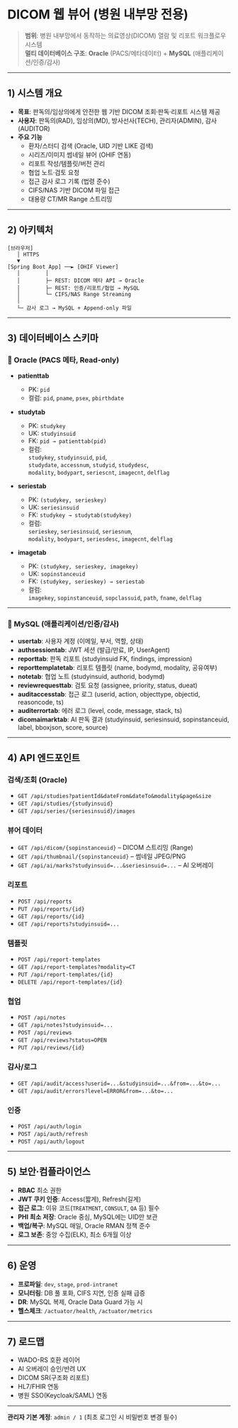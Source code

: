 # DICOM 웹 뷰어 (병원 내부망 전용)

> **범위**: 병원 내부망에서 동작하는 의료영상(DICOM) 열람 및 리포트 워크플로우 시스템  
> **멀티 데이터베이스 구조**: **Oracle** (PACS/메타데이터) + **MySQL** (애플리케이션/인증/감사)

---

## 1) 시스템 개요
- **목표**: 판독의/임상의에게 안전한 웹 기반 DICOM 조회·판독·리포트 시스템 제공
- **사용자**: 판독의(RAD), 임상의(MD), 방사선사(TECH), 관리자(ADMIN), 감사(AUDITOR)
- **주요 기능**
  - 환자/스터디 검색 (Oracle, UID 기반 LIKE 검색)
  - 시리즈/이미지 썸네일 뷰어 (OHIF 연동)
  - 리포트 작성/템플릿/버전 관리
  - 협업 노트·검토 요청
  - 접근 감사 로그 기록 (법령 준수)
  - CIFS/NAS 기반 DICOM 파일 접근
  - 대용량 CT/MR Range 스트리밍

---

## 2) 아키텍처
```
[브라우저]
   │ HTTPS
   ▼
[Spring Boot App] ──► [OHIF Viewer]
   │        │
   │        ├─ REST: DICOM 메타 API → Oracle
   │        ├─ REST: 인증/리포트/협업 → MySQL
   │        └─ CIFS/NAS Range Streaming
   │
   └─ 감사 로그 → MySQL + Append-only 파일
```

---

## 3) 데이터베이스 스키마

### 🔹 Oracle (PACS 메타, Read-only)
- **patienttab**  
  - PK: `pid`  
  - 컬럼: `pid`, `pname`, `psex`, `pbirthdate`

- **studytab**  
  - PK: `studykey`  
  - UK: `studyinsuid`  
  - FK: `pid → patienttab(pid)`  
  - 컬럼:  
    `studykey`, `studyinsuid`, `pid`,  
    `studydate`, `accessnum`, `studyid`, `studydesc`,  
    `modality`, `bodypart`, `seriescnt`, `imagecnt`, `delflag`

- **seriestab**  
  - PK: `(studykey, serieskey)`  
  - UK: `seriesinsuid`  
  - FK: `studykey → studytab(studykey)`  
  - 컬럼:  
    `serieskey`, `seriesinsuid`, `seriesnum`,  
    `modality`, `bodypart`, `seriesdesc`, `imagecnt`, `delflag`

- **imagetab**  
  - PK: `(studykey, serieskey, imagekey)`  
  - UK: `sopinstanceuid`  
  - FK: `(studykey, serieskey) → seriestab`  
  - 컬럼:  
    `imagekey`, `sopinstanceuid`, `sopclassuid`, `path`, `fname`, `delflag`

---

### 🔹 MySQL (애플리케이션/인증/감사)
- **usertab**: 사용자 계정 (이메일, 부서, 역할, 상태)
- **authsessiontab**: JWT 세션 (발급/만료, IP, UserAgent)
- **reporttab**: 판독 리포트 (studyinsuid FK, findings, impression)
- **reporttemplatetab**: 리포트 템플릿 (name, bodymd, modality, 공유여부)
- **notetab**: 협업 노트 (studyinsuid, authorid, bodymd)
- **reviewrequesttab**: 검토 요청 (assignee, priority, status, dueat)
- **auditaccesstab**: 접근 로그 (userid, action, objecttype, objectid, reasoncode, ts)
- **auditerrortab**: 에러 로그 (level, code, message, stack, ts)
- **dicomaimarktab**: AI 판독 결과 (studyinsuid, seriesinsuid, sopinstanceuid, label, bboxjson, score, source)

---

## 4) API 엔드포인트

### 검색/조회 (Oracle)
- `GET /api/studies?patientId&dateFrom&dateTo&modality&page&size`  
- `GET /api/studies/{studyinsuid}`  
- `GET /api/series/{seriesinsuid}/images`  

### 뷰어 데이터
- `GET /api/dicom/{sopinstanceuid}` – DICOM 스트리밍 (Range)  
- `GET /api/thumbnail/{sopinstanceuid}` – 썸네일 JPEG/PNG  
- `GET /api/ai/marks?studyinsuid=...&seriesinsuid=...` – AI 오버레이  

### 리포트
- `POST /api/reports`  
- `PUT /api/reports/{id}`  
- `GET /api/reports/{id}`  
- `GET /api/reports?studyinsuid=...`  

### 템플릿
- `POST /api/report-templates`  
- `GET /api/report-templates?modality=CT`  
- `PUT /api/report-templates/{id}`  
- `DELETE /api/report-templates/{id}`  

### 협업
- `POST /api/notes`  
- `GET /api/notes?studyinsuid=...`  
- `POST /api/reviews`  
- `GET /api/reviews?status=OPEN`  
- `PUT /api/reviews/{id}`  

### 감사/로그
- `GET /api/audit/access?userid=...&studyinsuid=...&from=...&to=...`  
- `GET /api/audit/errors?level=ERROR&from=...&to=...`  

### 인증
- `POST /api/auth/login`  
- `POST /api/auth/refresh`  
- `POST /api/auth/logout`  

---

## 5) 보안·컴플라이언스
- **RBAC** 최소 권한  
- **JWT 쿠키 인증**: Access(짧게), Refresh(길게)  
- **접근 로그**: 이유 코드(`TREATMENT`, `CONSULT`, `QA` 등) 필수  
- **PHI 최소 저장**: Oracle 중심, MySQL에는 UID만 보관  
- **백업/복구**: MySQL 매일, Oracle RMAN 정책 준수  
- **로그 보존**: 중앙 수집(ELK), 최소 6개월 이상

---

## 6) 운영
- **프로파일**: `dev`, `stage`, `prod-intranet`  
- **모니터링**: DB 풀 포화, CIFS 지연, 인증 실패 급증  
- **DR**: MySQL 복제, Oracle Data Guard 가능 시  
- **헬스체크**: `/actuator/health`, `/actuator/metrics`

---

## 7) 로드맵
- WADO-RS 호환 레이어
- AI 오버레이 승인/반려 UX
- DICOM SR(구조화 리포트)
- HL7/FHIR 연동
- 병원 SSO(Keycloak/SAML) 연동

---

**관리자 기본 계정**: `admin / 1` (최초 로그인 시 비밀번호 변경 필수)  
